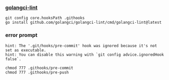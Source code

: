 ### [golangci-lint](https://golangci-lint.run/usage/quick-start/)
```shell
git config core.hooksPath .githooks
go install github.com/golangci/golangci-lint/cmd/golangci-lint@latest
```

### error prompt
```shell
hint: The '.git/hooks/pre-commit' hook was ignored because it's not set as executable.
hint: You can disable this warning with `git config advice.ignoredHook false`.
```
```shell
chmod 777 .githooks/pre-commit
chmod 777 .githooks/pre-push
```